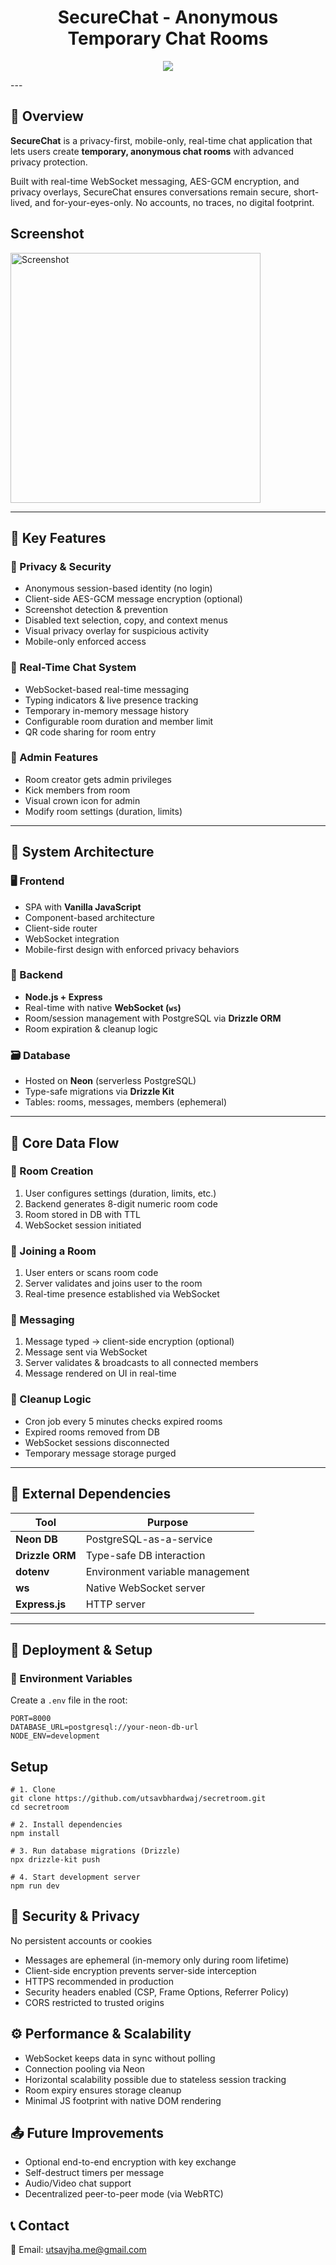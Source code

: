 <h1 align="center" id="title">SecureChat - Anonymous Temporary Chat Rooms</h1>

<p align="center">
  <img src="https://socialify.git.ci/utsavbhardwaj/secretroom/image?custom_description=Automatic+Disposable+Live+Chat+Room&description=1&language=1&name=1&owner=1&theme=Light" />
</p>
---

## 🏁 Overview

**SecureChat** is a privacy-first, mobile-only, real-time chat application that lets users create **temporary, anonymous chat rooms** with advanced privacy protection.

Built with real-time WebSocket messaging, AES-GCM encryption, and privacy overlays, SecureChat ensures conversations remain secure, short-lived, and for-your-eyes-only. No accounts, no traces, no digital footprint.

## Screenshot 

> <p align="center">
  <img src="https://github.com/user-attachments/assets/d4e635c1-2ede-40d8-98f4-94110f154d27" width="400" alt="Screenshot" />
</p>

---

## 📱 Key Features

### 🔐 Privacy & Security
- Anonymous session-based identity (no login)
- Client-side AES-GCM message encryption (optional)
- Screenshot detection & prevention
- Disabled text selection, copy, and context menus
- Visual privacy overlay for suspicious activity
- Mobile-only enforced access

### 💬 Real-Time Chat System
- WebSocket-based real-time messaging
- Typing indicators & live presence tracking
- Temporary in-memory message history
- Configurable room duration and member limit
- QR code sharing for room entry

### 👑 Admin Features
- Room creator gets admin privileges
- Kick members from room
- Visual crown icon for admin
- Modify room settings (duration, limits)

---

## 🧱 System Architecture

### 🖥️ Frontend
- SPA with **Vanilla JavaScript**
- Component-based architecture
- Client-side router
- WebSocket integration
- Mobile-first design with enforced privacy behaviors

### 🧠 Backend
- **Node.js + Express**
- Real-time with native **WebSocket (`ws`)**
- Room/session management with PostgreSQL via **Drizzle ORM**
- Room expiration & cleanup logic

### 🗃️ Database
- Hosted on **Neon** (serverless PostgreSQL)
- Type-safe migrations via **Drizzle Kit**
- Tables: rooms, messages, members (ephemeral)

---

## 🔄 Core Data Flow

### 🔧 Room Creation
1. User configures settings (duration, limits, etc.)
2. Backend generates 8-digit numeric room code
3. Room stored in DB with TTL
4. WebSocket session initiated

### 👥 Joining a Room
1. User enters or scans room code
2. Server validates and joins user to the room
3. Real-time presence established via WebSocket

### 📨 Messaging
1. Message typed → client-side encryption (optional)
2. Message sent via WebSocket
3. Server validates & broadcasts to all connected members
4. Message rendered on UI in real-time

### 🧹 Cleanup Logic
- Cron job every 5 minutes checks expired rooms
- Expired rooms removed from DB
- WebSocket sessions disconnected
- Temporary message storage purged

---

## 🧪 External Dependencies

| Tool | Purpose |
|------|---------|
| **Neon DB** | PostgreSQL-as-a-service |
| **Drizzle ORM** | Type-safe DB interaction |
| **dotenv** | Environment variable management |
| **ws** | Native WebSocket server |
| **Express.js** | HTTP server |

---

## 🚀 Deployment & Setup

### 🔧 Environment Variables

Create a `.env` file in the root:

```env
PORT=8000
DATABASE_URL=postgresql://your-neon-db-url
NODE_ENV=development
```
## Setup

```
# 1. Clone
git clone https://github.com/utsavbhardwaj/secretroom.git
cd secretroom

# 2. Install dependencies
npm install

# 3. Run database migrations (Drizzle)
npx drizzle-kit push

# 4. Start development server
npm run dev 

```
## 🧰 Security & Privacy
No persistent accounts or cookies

- Messages are ephemeral (in-memory only during room lifetime)
- Client-side encryption prevents server-side interception
- HTTPS recommended in production
- Security headers enabled (CSP, Frame Options, Referrer Policy)
- CORS restricted to trusted origins

## ⚙️ Performance & Scalability
- WebSocket keeps data in sync without polling
- Connection pooling via Neon
- Horizontal scalability possible due to stateless session tracking
- Room expiry ensures storage cleanup
- Minimal JS footprint with native DOM rendering

## 📤 Future Improvements
- Optional end-to-end encryption with key exchange
- Self-destruct timers per message
- Audio/Video chat support
- Decentralized peer-to-peer mode (via WebRTC)

## 📞 Contact
📧 Email: utsavjha.me@gmail.com

